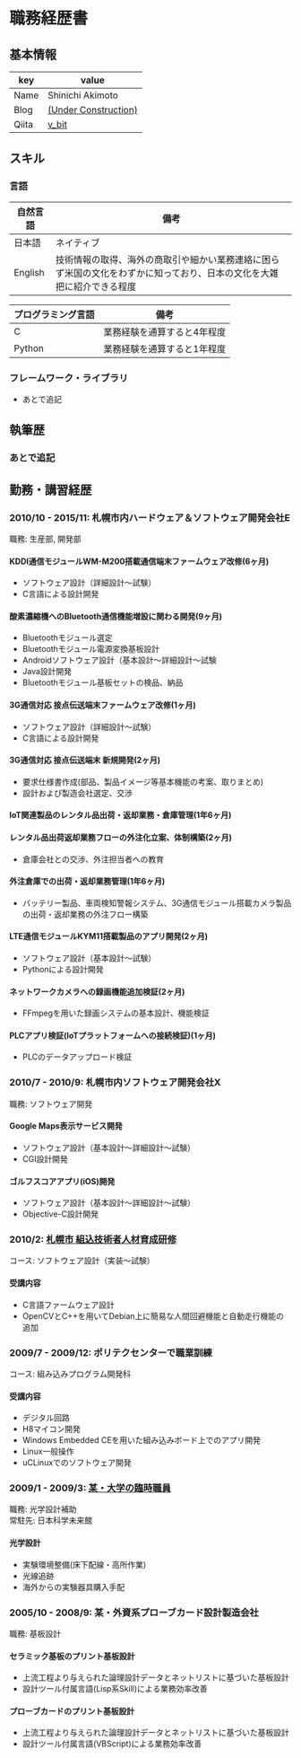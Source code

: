 # 職務経歴書

## 基本情報

|key|value|
|---|----|
|Name|Shinichi Akimoto |
|Blog|[(Under Construction)](https://vbitjp.github.io/)|
|Qiita|[v_bit](https://qiita.com/v_bit)|

## スキル

### 言語

|自然言語|備考|
|---|---|
|日本語|ネイティブ|
|English|技術情報の取得、海外の商取引や細かい業務連絡に困らず米国の文化をわずかに知っており、日本の文化を大雑把に紹介できる程度|

|プログラミング言語|備考|
|---|---|
|C|業務経験を通算すると4年程度|
|Python|業務経験を通算すると1年程度|


### フレームワーク・ライブラリ

- あとで追記

## 執筆歴

### あとで追記

## 勤務・講習経歴

### 2010/10 - 2015/11: 札幌市内ハードウェア＆ソフトウェア開発会社E

職務: 生産部, 開発部

#### KDDI通信モジュールWM-M200搭載通信端末ファームウェア改修(6ヶ月)
- ソフトウェア設計（詳細設計～試験）
- C言語による設計開発

#### 酸素濃縮機へのBluetooth通信機能増設に関わる開発(9ヶ月)
- Bluetoothモジュール選定
- Bluetoothモジュール電源変換基板設計
- Androidソフトウェア設計（基本設計～詳細設計～試験
- Java設計開発
- Bluetoothモジュール基板セットの検品、納品

#### 3G通信対応 接点伝送端末ファームウェア改修(1ヶ月)
- ソフトウェア設計（詳細設計～試験）
- C言語による設計開発

#### 3G通信対応 接点伝送端末 新規開発(2ヶ月)
- 要求仕様書作成(部品、製品イメージ等基本機能の考案、取りまとめ)
- 設計および製造会社選定、交渉

#### IoT関連製品のレンタル品出荷・返却業務・倉庫管理(1年6ヶ月)

#### レンタル品出荷返却業務フローの外注化立案、体制構築(2ヶ月)
- 倉庫会社との交渉、外注担当者への教育

#### 外注倉庫での出荷・返却業務管理(1年6ヶ月)
- バッテリー製品、車両検知警報システム、3G通信モジュール搭載カメラ製品の出荷・返却業務の外注フロー構築

#### LTE通信モジュールKYM11搭載製品のアプリ開発(2ヶ月)
- ソフトウェア設計（基本設計～試験）
- Pythonによる設計開発

#### ネットワークカメラへの録画機能追加検証(2ヶ月)
- FFmpegを用いた録画システムの基本設計、機能検証

#### PLCアプリ検証(IoTプラットフォームへの接続検証)(1ヶ月)
- PLCのデータアップロード検証

### 2010/7 - 2010/9: 札幌市内ソフトウェア開発会社X

職務: ソフトウェア開発

####  Google Maps表示サービス開発  
- ソフトウェア設計（基本設計～詳細設計～試験）
- CGI設計開発

####  ゴルフスコアアプリ(iOS)開発
- ソフトウェア設計（基本設計～詳細設計～試験）
- Objective-C設計開発

### 2010/2: [札幌市 組込技術者人材育成研修](https://www.sapporo-it-pro.jp/AttachedFile.aspx?id=89&c=0)

コース: ソフトウェア設計（実装～試験）

#### 受講内容

- C言語ファームウェア設計
- OpenCVとC++を用いてDebian上に簡易な人間回避機能と自動走行機能の追加

### 2009/7 - 2009/12: ポリテクセンターで職業訓練

コース: 組み込みプログラム開発科

#### 受講内容

- デジタル回路
- H8マイコン開発
- Windows Embedded CEを用いた組み込みボード上でのアプリ開発
- Linux一般操作
- uCLinuxでのソフトウェア開発

### 2009/1 - 2009/3: [某・大学の臨時職員](https://github.com/vbitjp/VbitImagestock/blob/master/3d.pdf)

職務: 光学設計補助  
常駐先: 日本科学未来館

#### 光学設計　

- 実験環境整備(床下配線・高所作業)
- 光線追跡
- 海外からの実験器具購入手配

### 2005/10 - 2008/9: 某・外資系プローブカード設計製造会社

職務: 基板設計

####  セラミック基板のプリント基板設計  
- 上流工程より与えられた論理設計データとネットリストに基づいた基板設計  
- 設計ツール付属言語(Lisp系Skill)による業務効率改善  

####  プローブカードのプリント基板設計  
- 上流工程より与えられた論理設計データとネットリストに基づいた基板設計  
- 設計ツール付属言語(VBScript)による業務効率改善
